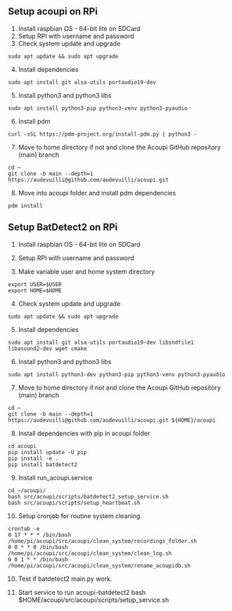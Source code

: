 ## Setup acoupi on RPi

1. Install raspbian OS - 64-bit lite on SDCard
2. Setup RPI with username and password
3. Check system update and upgrade
```
sudo apt update && sudo apt upgrade
```
4. Install dependencies
```
sudo apt install git alsa-utils portaudio19-dev
```
5. Install python3 and python3 libs
```
sudo apt install python3-pip python3-venv python3-pyaudio
```
6. Install pdm
```
curl -sSL https://pdm-project.org/install-pdm.py | python3 -
```
7. Move to home directory if not and clone the Acoupi GitHub repository (main) branch 
```
cd ~
git clone -b main --depth=1 https://audevuilli@github.com/audevuilli/acoupi.git 
```
8. Move into acoupi folder and install pdm dependencies
```cd acoupi
pdm install
```



## Setup BatDetect2 on RPi 
1. Install raspbian OS - 64-bit lite on SDCard

2. Setup RPI with username and password

3. Make variable user and home system directory
```
export USER=$USER
export HOME=$HOME
```

4. Check system update and upgrade
```
sudo apt update && sudo apt upgrade
````
5. Install dependencies
```
sudo apt install git alsa-utils portaudio19-dev libsndfile1 libasound2-dev wget cmake
```
6. Install python3 and python3 libs
```
sudo apt install python3-dev python3-pip python3-venv python3-pyaudio
```

7. Move to home directory if not and clone the Acoupi GitHub repository (main) branch 
```
cd ~
git clone -b main --depth=1 https://audevuilli@github.com/audevuilli/acoupi.git ${HOME}/acoupi
```

8. Install dependencies with pip in acoupi folder
```
cd acoupi
pip install update -U pip
pip install -e .
pip install batdetect2
```

9. Install run_acoupi.service
```
cd ~/acoupi/
bash src/acoupi/scripts/batdetect2_setup_service.sh
bash src/acoupi/scripts/setup_heartbeat.sh
```

10. Setup cronjob for routine system cleaning.
```
crontab -e
0 17 * * * /bin/bash /home/pi/acoupi/src/acoupi/clean_system/recordings_folder.sh
0 0 * * 0 /bin/bash /home/pi/acoupi/src/acoupi/clean_system/clean_log.sh
0 0 1 * * /bin/bash /home/pi/acoupi/src/acoupi/clean_system/rename_acoupidb.sh
```

10. Test if batdetect2 main.py work. 

10. Start service to run acoupi-batdetect2
bash $HOME/acoupi/src/acoupi/scripts/setup_service.sh